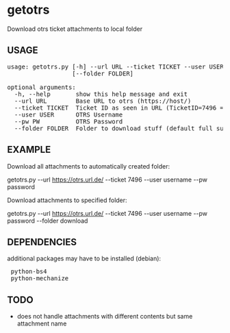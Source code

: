 getotrs
=======

Download otrs ticket attachments to local folder

USAGE
------------

<pre>
usage: getotrs.py [-h] --url URL --ticket TICKET --user USER --pw PW
                  [--folder FOLDER]

optional arguments:
  -h, --help       show this help message and exit
  --url URL        Base URL to otrs (https://host/)
  --ticket TICKET  Ticket ID as seen in URL (TicketID=7496 = 7496)
  --user USER      OTRS Username
  --pw PW          OTRS Password
  --folder FOLDER  Folder to download stuff (default full subject ticket id)
</pre>

EXAMPLE
------------

Download all attachments to automatically created folder:

 getotrs.py --url https://otrs.url.de/ --ticket 7496 --user username --pw password

Download attachments to specified folder:

 getotrs.py --url https://otrs.url.de/ --ticket 7496 --user username --pw password --folder download

DEPENDENCIES
------------
additional packages may have to be installed (debian):

<pre>
 python-bs4
 python-mechanize
</pre>

TODO
------------
 * does not handle attachments with different contents but same attachment name
